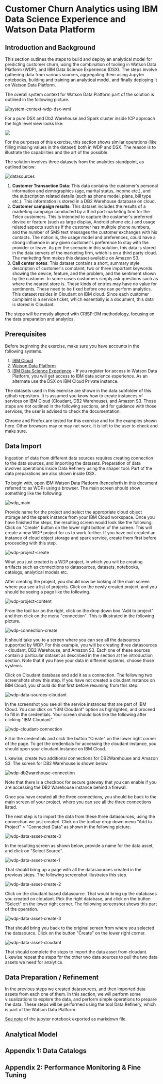 # Customer Churn Analytics using IBM Data Science Experience and Watson Data Platform

## Introduction and Background

This section outlines the steps to build and deploy an analytical model for predicting customer churn, using the combination of tooling in Watson Data Platform (WDP), and IBM Data Science Experience (DSX). The steps involve gathering data from various sources, aggregating them using Jupyter notebooks, building and training an analytical model, and finally deploying it on Watson Data Platform.

The overall system context for Watson Data Platform part of the solution is outlined in the following picture.

![system-context-wdp-dsx-wml](system-context-wdp-dsx-wml.png)

For a pure DSX and Db2 Warehouse and Spark cluster inside ICP approach the high level view looks like:

![](syst-ctx-dsx-spark.png)

For the purposes of this exercise, this section shows similar operations (like filling missing values in the dataset) both in WDP and DSX. The reason is to illustrate the capabilities and the art of the possible.

The solution involves three datasets from the analytics standpoint, as outlined below:

![datasources](3-datasources.png)

1. **Customer Transaction Data**: This data contains the customer's personal information and demographics (age, marital status, income etc.), and the subscription related details (such as phone model, plans, bill type etc.). This information is stored in a DB2 Warehouse database on cloud.
2. **Customer campaign results**: This dataset includes the results of a marketing campaign conducted by a third part marketing firm for the Telco customers. This is intended to capture the customer's preferred device or feature (such as large display, Android phone etc.) and usage related aspects such as if the customer has multiple phone numbers, and the number of SMS text messages the customer exchanges with his contacts. The notion is, the usage model and preferences, could have a strong influence in any given customer's preference to stay with the provider or leave. As per the scenario in this solution, this data is stored in the data servers of the marketing firm, which is on a third party cloud. The marketing firm makes this dataset available on Amazon S3.
3. **Call center notes**: This dataset contains a short, summary style description of customer's complaint, two or three important keywords showing the device, feature, and the problem, and the sentiment shown by the customer. In some cases customers simply ask questions such as where the nearest store is. These kinds of entries may have no value for sentiments. These need to be fixed before one can perform analytics. This dataset resides in Cloudant on IBM cloud. Since each customer complaint is a service ticket, which essentially is a document, this data is stored in Cloudant.

The steps will be mostly aligned with CRISP-DM methodology, focusing on the data preparation and analytics.

## Prerequisites

Before beginning the exercise, make sure you have accounts in the following systems.

1. [IBM Cloud](http://www.bluemix.net)
2. [Watson Data Platform](http://dataplatform.ibm.com)
3. [IBM Data Science Experience](http://datascience.ibm.com) - If you register for access in Watson Data Platform, you will get access to IBM data science experience. As an alternate use the DSX on IBM Cloud Private instance.

The datasets used in this exercise are shown in the data subfolder of this github repository. It is assumed you know how to create instances of services on IBM Cloud (Cloudant, DB2 Warehouse), and Amazon S3. Those steps are not outlined in the following sections, and for guidance with those services, the user is advised to check the documentation.

Chrome and Firefox are tested for this exercise and for the examples shown here. Other browsers may or may not work. It is left to the user to check and make sure.

## Data Import

Ingestion of data from different data sources requires creating connection to the data sources, and importing the datasets. Preparation of data involves operations inside Data Refinery using the shaper tool. Part of the data preparations are also shown inside DSX.

To begin with, open IBM Watson Data Platform (henceforth in this document referred to as WDP) using a browser. The main screen should show something like the following:

![wdp_main](wdp-main-1.png)

Provide name for the project and select the appropriate cloud object storage and the spark instance from your IBM Cloud workspace. Once you have finished the steps, the resulting screen would look like the following. Click on "Create" button on the lower right bottom of the screen. This will create a new WDP project for us to work further. If you have not created an instance of cloud object storage and spark service, create them first before proceeding with this step.

![wdp-project-create](wdp-project-create.png)

What you just created is a WDP project, in which you will be creating artifacts such as connections to datasources, datasets, notebooks, catalogs, analytical models etc.

After creating the project, you should now be looking at the main screen where you see a list of projects. Click on the newly created project, and you should be seeing a page like the following.

![wdp-project-content](wdp-project-content.png)

From the tool bar on the right, click on the drop down box "Add to project" and then click on the menu "connection". This is illustrated in the following picture.

![wdp-connection-create](wdp-connection-create.png)

It should take you to a screen where you can see all the datsources supported by WDP. For this example, you will be creating three datasources - cloudant, DB2 Warehouse, and Amazon S3. Each one of these sources contain a particular dataset as described in the section at the introduction section. Note that if you have your data in different systems, choose those systems.

Click on Cloudant database and add it as a connection. The following two screenshots show this step. If you have not created a cloudant instance on IBM Cloud, you should do that first before resuming from this step.

![wdp-data-sources-cloudant](wdp-datasources-cloudant.png)

In the screenshot you see all the service instances that are part of IBM Cloud. You can click on "IBM Cloudant" option as highlighted, and proceed to fill in the credentials. Your screen should look like the following after clicking "IBM Cloudant".

![wdp-cloudant-connection](wdp-cloudant-connection.png)

Fill in the credentials and click the button "Create" on the lower right corner of the page. To get the credentials for accessing the cloudant instance, you should open your cloudant instance on IBM Cloud.

Likewise, create two additional connections for DB2Warehouse and Amazon S3. The screen for DB2 Warehouse is shown below.

![wdp-db2warehouse-connection](wdp-db2warehouse-connection.png)

Note that there is a checkbox for secure gateway that you can enable if you are accessing the DB2 Warehouse instance behind a firewall.

Once you have created all the three connections, you should be back to the main screen of your project, where you can see all the three connections listed.

The next step is to import the data from these three datasources, using the connection we just created. Click on the toolbar drop down menu "Add to Project" > "Connected Data" as shown in the following picture.

![wdp-data-asset-create-0](wdp-data-asset-create-0.png)

In the resulting screen as shown below, provide a name for the data asset, and click on "Select Source".

![wdp-data-asset-create-1](wdp-data-asset-create-1.png)

That should bring up a page with all the datasaources created in the previous steps.  The following screenshot illustrates this step.

![wdp-data-asset-create-2](wdp-data-asset-create-2.png)

Click on the cloudant based datasource. That would bring up the databases you created on cloudant. Pick the right database, and click on the button "Select" on the lower right corner. The following screenshot shows this part of the operation.

![wdp-data-asset-create-3](wdp-data-asset-create-3.png)

That should bring you back to the original screen from where you selected the datasource. Click on the button "Create" on the lower right corner.

![wdp-data-asset-cloudant](wdp-data-asset-cloudant.png)

That should complete the steps to import the data asset from cloudant. Likewise repeat the steps for the other two data sources to pull the two data assets we need for analytics.

## Data Preparation / Refinement

In the previous steps we created datasources, and then imported data assets from each one of them. In this section, we will perform some visualizations to explore the data, and perform simple operations to prepare the data. These steps will be performed using the tool Data Refinery, which is part of the Watson Data Platform.

[See note](./CustomerChurnAnalysisCI-bpull.md) of the jupyter notebook exported as markdown file.

## Analytical Model

## Appendix 1: Data Catalogs

## Appendix 2: Performance Monitoring & Fine Tuning
